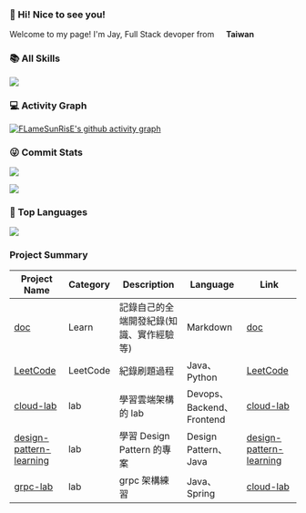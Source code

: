 ### 👋 Hi! Nice to see you!

Welcome to my page! I'm Jay, Full Stack devoper from <img src="https://cdn-icons-png.flaticon.com/512/24/24170.png" width="13"/> <b>Taiwan</b>


### 📚 All Skills

![](https://skillicons.dev/icons?perline=15&i=github,gitlab,git,twitter,stackoverflow,vscode,idea,vim,atom,js,ts,html,css,bootstrap,jquery,nodejs,python,java,react,vue,spring,nuxtjs,maven,mongo,redis,mysql,md,regex,aws,azure,linux,bash,docker,nginx,jenkins)

### 💻 Activity Graph

[![FLameSunRisE's github activity graph](https://github-readme-activity-graph.cyclic.app/graph?username=FLameSunRisE&theme=github)](https://github.com/FLameSunRisE/github-readme-activity-graph)

### 😜 Commit Stats

![](https://github-readme-stats.vercel.app/api?username=FLameSunRisE&count_private=true&show_icons=true&theme=radical&show_owner=true)

![](https://github-profile-trophy.vercel.app/?username=FLameSunRisE&theme=radical&row=1)

### 🦁 Top Languages

![](https://github-readme-stats.vercel.app/api/top-langs/?username=FLameSunRisE&layout=compact&theme=dark)

### Project Summary

| Project Name                                                                       | Category | Description                              | Language                  | Link                                                                 |
| ---------------------------------------------------------------------------------- | -------- | ---------------------------------------- | ------------------------- | -------------------------------------------------------------------- |
| [doc](https://github.com/FLameSunRisE/doc)                                         | Learn    | 記錄自己的全端開發紀錄(知識、實作經驗等) | Markdown                  | [doc](https://github.com/FLameSunRisE/doc)                           |
| [LeetCode](https://github.com/FLameSunRisE/leetcode)                               | LeetCode | 紀錄刷題過程                             | Java、Python              | [LeetCode](https://github.com/FLameSunRisE/leetcode)                 |
| [cloud-lab](https://github.com/FLameSunRisE/cloud-lab)                             | lab      | 學習雲端架構的 lab                       | Devops、Backend、Frontend | [cloud-lab](https://github.com/FLameSunRisE/cloud-lab)               |
| [design-pattern-learning](https://github.com/FLameSunRisE/design-pattern-learning) | lab      | 學習 Design Pattern 的專案               | Design Pattern、Java      | [design-pattern-learning](https://github.com/FLameSunRisE/cloud-lab) |
| [grpc-lab](https://github.com/FLameSunRisE/grpc-lab)                               | lab      | grpc 架構練習                            | Java、Spring              | [cloud-lab](https://github.com/FLameSunRisE/grpc-lab)                |
